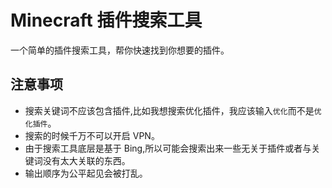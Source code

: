 # Minecraft 插件搜索工具

一个简单的插件搜索工具，帮你快速找到你想要的插件。

## 注意事项

* 搜索关键词不应该包含插件,比如我想搜索优化插件，我应该输入`优化`而不是`优化插件`。
* 搜索的时候千万不可以开启 VPN。
* 由于搜索工具底层是基于 Bing,所以可能会搜索出来一些无关于插件或者与关键词没有太大关联的东西。
* 输出顺序为公平起见会被打乱。
